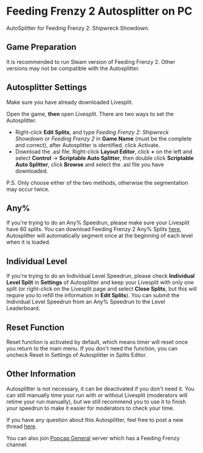 # Feeding Frenzy 2 Autosplitter on PC

AutoSplitter for Feeding Frenzy 2: Shipwreck Showdown.

## Game Preparation

It is recommended to run Steam version of Feeding Frenzy 2. Other versions may not be compatible with the Autosplitter.

## Autosplitter Settings
 
Make sure you have already downloaded Livesplit.

Open the game, **then** open Livesplit. There are two ways to set the Autosplitter.

* Right-click **Edit Splits**, and type *Feeding Frenzy 2: Shipwreck Showdown* or *Feeding Frenzy 2* in **Game Name** (must be the complete and correct), after Autosplitter is identified, click Activate.
* Download the .asl file. Right-click **Layout Editor**, click **+** on the left and select **Control** -> **Scriptable Auto Splitter**, then double click **Scriptable Auto Splitter**, click **Browse** and select the .asl file you have downloaded.

P.S. Only choose either of the two methods, otherwise the segmentation may occur twice.

## Any%

If you're trying to do an Any% Speedrun, please make sure your Livesplit have 60 splits. You can download Feeding Frenzy 2 Any% Splits [here](https://www.speedrun.com/feeding_frenzy_2_shipwreck_showdown/resources), Autosplitter will automatically segment once at the beginning of each level when it is loaded.

## Individual Level

If you're trying to do an Individual Level Speedrun, please check **Individual Level Split** in **Settings** of Autosplitter and keep your Livesplit with only one split (or right-click on the Livesplit page and select **Close Splits**, but this will require you to refill the information in **Edit Splits**). You can submit the Individual Level Speedrun from an Any% Speedrun to the Level Leaderboard.

## Reset Function

Reset function is activated by default, which means timer will reset once you return to the main menu. If you don't need the function, you can uncheck Reset in Settings of Autosplitter in Splits Editor.

## Other Information

Autosplitter is not necessary, it can be deactivated if you don't need it. You can still manually time your run with or without Livesplit (moderators will retime your run manually), but we still recommend you to use it to finish your speedrun to make it easier for moderators to check your time.

If you have any question about this Autosplitter, feel free to post a new thread [here](https://www.speedrun.com/feeding_frenzy_2_shipwreck_showdown/forum).

You can also join [Popcap General](https://discord.gg/cnUe7dhNfS) server which has a Feeding Frenzy channel.
